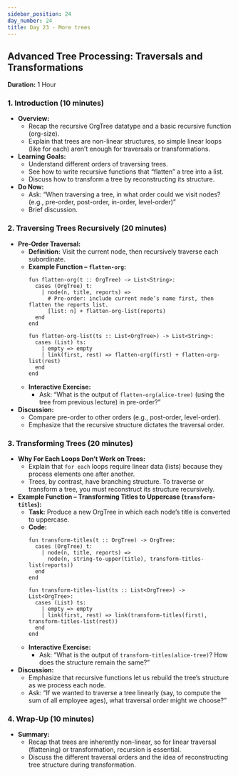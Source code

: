 ```yaml
---
sidebar_position: 24
day_number: 24
title: Day 23 - More trees
---
```



## Advanced Tree Processing: Traversals and Transformations

**Duration:** 1 Hour

### 1. Introduction (10 minutes)
- **Overview:**
  - Recap the recursive OrgTree datatype and a basic recursive function (org-size).
  - Explain that trees are non-linear structures, so simple linear loops (like for each) aren’t enough for traversals or transformations.
- **Learning Goals:**
  - Understand different orders of traversing trees.
  - See how to write recursive functions that “flatten” a tree into a list.
  - Discuss how to transform a tree by reconstructing its structure.
- **Do Now:**
  - Ask: “When traversing a tree, in what order could we visit nodes? (e.g., pre-order, post-order, in-order, level-order)”
  - Brief discussion.

### 2. Traversing Trees Recursively (20 minutes)
- **Pre-Order Traversal:**
  - **Definition:** Visit the current node, then recursively traverse each subordinate.
  - **Example Function – `flatten-org`:**
    ```pyret
    fun flatten-org(t :: OrgTree) -> List<String>:
      cases (OrgTree) t:
        | node(n, title, reports) =>
          # Pre-order: include current node’s name first, then flatten the reports list.
          [list: n] + flatten-org-list(reports)
      end
    end

    fun flatten-org-list(ts :: List<OrgTree>) -> List<String>:
      cases (List) ts:
        | empty => empty
        | link(first, rest) => flatten-org(first) + flatten-org-list(rest)
      end
    end
    ```
  - **Interactive Exercise:**
    - Ask: “What is the output of `flatten-org(alice-tree)` (using the tree from previous lecture) in pre-order?”
- **Discussion:**
  - Compare pre-order to other orders (e.g., post-order, level-order).
  - Emphasize that the recursive structure dictates the traversal order.

### 3. Transforming Trees (20 minutes)
- **Why For Each Loops Don’t Work on Trees:**
  - Explain that `for each` loops require linear data (lists) because they process elements one after another.
  - Trees, by contrast, have branching structure. To traverse or transform a tree, you must reconstruct its structure recursively.
- **Example Function – Transforming Titles to Uppercase (`transform-titles`):**
  - **Task:** Produce a new OrgTree in which each node’s title is converted to uppercase.
  - **Code:**
    ```pyret
    fun transform-titles(t :: OrgTree) -> OrgTree:
      cases (OrgTree) t:
        | node(n, title, reports) =>
          node(n, string-to-upper(title), transform-titles-list(reports))
      end
    end

    fun transform-titles-list(ts :: List<OrgTree>) -> List<OrgTree>:
      cases (List) ts:
        | empty => empty
        | link(first, rest) => link(transform-titles(first), transform-titles-list(rest))
      end
    end
    ```
  - **Interactive Exercise:**
    - Ask: “What is the output of `transform-titles(alice-tree)`? How does the structure remain the same?”
- **Discussion:**
  - Emphasize that recursive functions let us rebuild the tree’s structure as we process each node.
  - Ask: “If we wanted to traverse a tree linearly (say, to compute the sum of all employee ages), what traversal order might we choose?”

### 4. Wrap-Up (10 minutes)
- **Summary:**
  - Recap that trees are inherently non-linear, so for linear traversal (flattening) or transformation, recursion is essential.
  - Discuss the different traversal orders and the idea of reconstructing tree structure during transformation.

